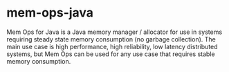 # mem-ops-java
Mem Ops for Java is a Java memory manager / allocator for use in systems requiring steady state memory consumption (no garbage collection).
The main use case is high performance, high reliability, low latency distributed systems, but Mem Ops can be used for
any use case that requires stable memory consumption.
